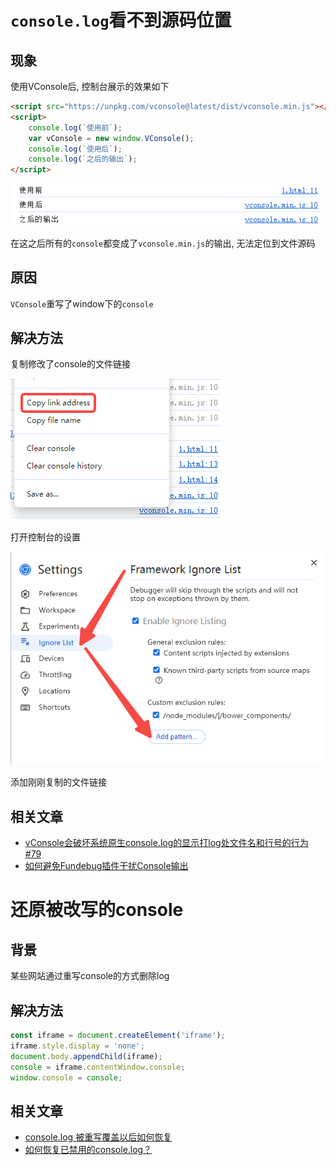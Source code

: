 # `console.log`看不到源码位置
## 现象
使用VConsole后, 控制台展示的效果如下

```html
<script src="https://unpkg.com/vconsole@latest/dist/vconsole.min.js"></script>
<script>
    console.log(`使用前`);
    var vConsole = new window.VConsole();
    console.log(`使用后`);
    console.log(`之后的输出`);
</script>
```
![alt text](assets/console/image-1.png)

在这之后所有的`console`都变成了`vconsole.min.js`的输出, 无法定位到文件源码
## 原因
`VConsole`重写了window下的`console`
## 解决方法
复制修改了console的文件链接

![alt text](assets/console/image-2.png)

打开控制台的设置

![alt text](assets/console/image-3.png)

添加刚刚复制的文件链接

## 相关文章
- [vConsole会破坏系统原生console.log的显示打log处文件名和行号的行为 #79](
https://github.com/Tencent/vConsole/issues/79)
- [如何避免Fundebug插件干扰Console输出](https://blog.fundebug.com/2017/11/03/disable_fundebug_during_development/)



# 还原被改写的console
## 背景
某些网站通过重写console的方式删除log
## 解决方法
```JavaScript
const iframe = document.createElement('iframe');
iframe.style.display = 'none';
document.body.appendChild(iframe);
console = iframe.contentWindow.console;
window.console = console;
```

## 相关文章
- [console.log 被重写覆盖以后如何恢复](https://blog.csdn.net/dexing7656/article/details/102114160)
- [如何恢复已禁用的console.log？](https://www.cnblogs.com/daysme/p/10067647.html)